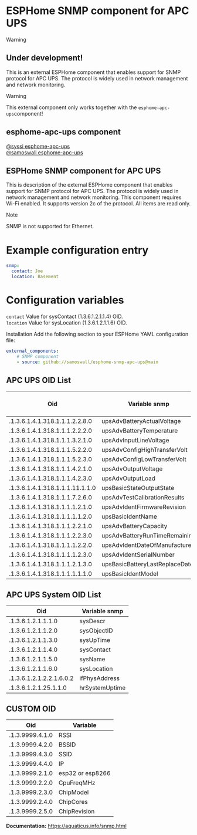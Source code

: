 # ESPHome SNMP component for APC UPS

> [!WARNING]
> ## Under development!

This is an external ESPHome component that enables support for SNMP protocol for APC UPS. The protocol is widely used in network management and network monitoring.

> [!WARNING]
> This external component only works together with the `esphome-apc-ups`component!

## esphome-apc-ups component

[@syssi esphome-apc-ups](https://github.com/syssi/esphome-apc-ups)<br>
[@samoswall esphome-apc-ups](https://github.com/samoswall/esphome-apc-ups)

## ESPHome SNMP component for APC UPS
This is description of the external ESPHome component that enables support for SNMP protocol for APC UPS. The protocol is widely used in network management and network monitoring.
This component requires Wi-Fi enabled. It supports version 2c of the protocol. All items are read only.

> [!Note]
> SNMP is not supported for Ethernet.

# Example configuration entry
```yaml
snmp:
  contact: Joe
  location: Basement
```
# Configuration variables
`contact` Value for sysContact (1.3.6.1.2.1.1.4) OID.<br>
`location` Value for sysLocation (1.3.6.1.2.1.1.6) OID.

Installation
Add the following section to your ESPHome YAML configuration file:
```yaml
external_components:
    # SNMP component
    - source: github://samoswall/esphome-snmp-apc-ups@main
```
## APC UPS OID List
|Oid|Variable snmp|Type|variable of the esphome-aps-ups component|
|---|-------------|----|-----------------------------------------|  
|.1.3.6.1.4.1.318.1.1.1.2.2.8.0|upsAdvBatteryActualVoltage|Integer|battery_voltage|
|.1.3.6.1.4.1.318.1.1.1.2.2.2.0|upsAdvBatteryTemperature|Integer|internal_temperature|
|.1.3.6.1.4.1.318.1.1.1.3.2.1.0|upsAdvInputLineVoltage|Integer|grid_voltage|
|.1.3.6.1.4.1.318.1.1.1.5.2.2.0|upsAdvConfigHighTransferVolt|Integer|max_grid_voltage|
|.1.3.6.1.4.1.318.1.1.1.5.2.3.0|upsAdvConfigLowTransferVolt|Integer|min_grid_voltage|
|.1.3.6.1.4.1.318.1.1.1.4.2.1.0|upsAdvOutputVoltage|Integer|ac_output_voltage|
|.1.3.6.1.4.1.318.1.1.1.4.2.3.0|upsAdvOutputLoad|Integer|ac_output_load|
|.1.3.6.1.4.1.318.1.1.1.11.1.1.0|upsBasicStateOutputState|Integer|status_bitmask|
|.1.3.6.1.4.1.318.1.1.1.7.2.6.0|upsAdvTestCalibrationResults|String|self_test_results|
|.1.3.6.1.4.1.318.1.1.1.1.2.1.0|upsAdvIdentFirmwareRevision|String|firmware_revision|
|.1.3.6.1.4.1.318.1.1.1.1.1.2.0|upsBasicIdentName|String|local_identifier|
|.1.3.6.1.4.1.318.1.1.1.2.2.1.0|upsAdvBatteryCapacity|Integer|state_of_charge|
|.1.3.6.1.4.1.318.1.1.1.2.2.3.0|upsAdvBatteryRunTimeRemaining|Integer|estimated_runtime|
|.1.3.6.1.4.1.318.1.1.1.1.2.2.0|upsAdvIdentDateOfManufacture|String|manufacture_date|
|.1.3.6.1.4.1.318.1.1.1.1.2.3.0|upsAdvIdentSerialNumber|String|serial_number|
|.1.3.6.1.4.1.318.1.1.1.2.1.3.0|upsBasicBatteryLastReplaceDate|String|last_battery_change_date|
|.1.3.6.1.4.1.318.1.1.1.1.1.1.0|upsBasicIdentModel|String|model_name|

## APC UPS System OID List

|Oid|Variable snmp|
|---|-------------|
|.1.3.6.1.2.1.1.1.0	|sysDescr|
|.1.3.6.1.2.1.1.2.0	|sysObjectID|
|.1.3.6.1.2.1.1.3.0	|sysUpTime|
|.1.3.6.1.2.1.1.4.0	|sysContact|
|.1.3.6.1.2.1.1.5.0	|sysName|
|.1.3.6.1.2.1.1.6.0	|sysLocation|
|.1.3.6.1.2.1.2.2.1.6.0.2	|ifPhysAddress|
|.1.3.6.1.2.1.25.1.1.0	|hrSystemUptime|

## CUSTOM OID

|Oid|Variable|
|---|--------|
|.1.3.9999.4.1.0|	RSSI|
|.1.3.9999.4.2.0|	BSSID|
|.1.3.9999.4.3.0|	SSID|
|.1.3.9999.4.4.0|	IP|
|.1.3.9999.2.1.0|	esp32 or esp8266|
|.1.3.9999.2.2.0|	CpuFreqMHz|
|.1.3.9999.2.3.0|	ChipModel|
|.1.3.9999.2.4.0|	ChipCores|
|.1.3.9999.2.5.0|	ChipRevision|



**Documentation:** https://aquaticus.info/snmp.html


